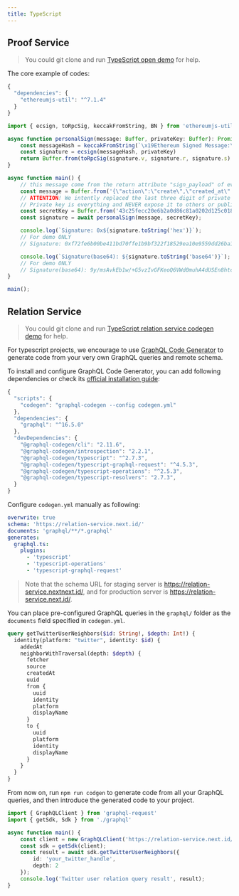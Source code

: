 ```yaml
---
title: TypeScript
---
```


## Proof Service

> You could git clone and run [TypeScript open demo](https://github.com/nextdotid/Signature-Generating-Sample/tree/main/typescript) for help.

The core example of codes:

```js title="package.json"
{
  "dependencies": {
    "ethereumjs-util": "^7.1.4"
  }
}
```

```typescript title="index.ts"
import { ecsign, toRpcSig, keccakFromString, BN } from 'ethereumjs-util';

async function personalSign(message: Buffer, privateKey: Buffer): Promise<Buffer> {
    const messageHash = keccakFromString(`\x19Ethereum Signed Message:\n${message.length}${message}`, 256)
    const signature = ecsign(messageHash, privateKey)
    return Buffer.from(toRpcSig(signature.v, signature.r, signature.s).slice(2), 'hex')
}

async function main() {
    // this message come from the return attribute "sign_payload" of everytime calling API: v1/proof/payload
    const message = Buffer.from('{\"action\":\"create\",\"created_at\":\"1656843378\",\"identity\":\"your_twitter_handle\",\"platform\":\"twitter\",\"prev\":\"KNyNFtvhlRVJh/oU6RryK2n+C2dja9aLQPjlv5VHMsQErZROojEmMAgmeEQVC094EOuHIYcv3lCYXf8d3zqDCQE=\",\"uuid\":\"353449e6-3a6f-4ac8-ae65-ba14bf466baf\"}', 'utf8');
	// ATTENTION! We intently replaced the last three digit of private key to be xxx.
	// Private key is everything and NEVER expose it to others or publicly
    const secretKey = Buffer.from('43c25fecc20e6b2a0d86c81a0202d125c0181deb9975d1170d80378c7e05bxxx', 'hex');
    const signature = await personalSign(message, secretKey);

    console.log(`Signature: 0x${signature.toString('hex')}`);
    // For demo ONLY
    // Signature: 0xf72fe6b00be411bd70ffe1b9bf322f18529ea10e9559dd26ba10387544849fc86d712709dfb709efc3dcc0a01b6f6b9ca98bd48fe780d58921f4926c6f2c0b871b

    console.log(`Signature(base64): ${signature.toString('base64')}`);
    // For demo ONLY
    // Signature(base64): 9y/msAvkEb1w/+G5vzIvGFKeoQ6VWd0muhA4dUSEn8htcScJ37cJ78PcwKAbb2ucqYvUj+eA1Ykh9JJsbywLhxs=
}

main();
```

## Relation Service

> You could git clone and run [TypeScript relation service codegen demo](https://github.com/nextdotid/sdk/tree/feat/relation/src/relation) for help.

For typescript projects, we encourage to use [GraphQL Code Generator](https://www.graphql-code-generator.com/) to generate code from your very own GraphQL queries and remote schema.

To install and configure GraphQL Code Generator, you can add following dependencies or check its [official installation guide](https://www.graphql-code-generator.com/docs/getting-started/installation):

```js title="package.json"
{
  "scripts": {
    "codegen": "graphql-codegen --config codegen.yml"
  },  
  "dependencies": {
    "graphql": "^16.5.0"
  },
  "devDependencies": {
    "@graphql-codegen/cli": "2.11.6",
    "@graphql-codegen/introspection": "2.2.1",
    "@graphql-codegen/typescript": "^2.7.3",
    "@graphql-codegen/typescript-graphql-request": "^4.5.3",
    "@graphql-codegen/typescript-operations": "^2.5.3",
    "@graphql-codegen/typescript-resolvers": "2.7.3",
  }
}
```

Configure `codegen.yml` manually as following:

```yml title="codegen.yml"
overwrite: true
schema: 'https://relation-service.next.id/'
documents: 'graphql/**/*.graphql'
generates:
  graphql.ts:
    plugins:
      - 'typescript'
      - 'typescript-operations'
      - 'typescript-graphql-request'
```

> Note that the schema URL for staging server is https://relation-service.nextnext.id/, and for production server is https://relation-service.next.id/.

You can place pre-configured GraphQL queries in the `graphql/` folder as the `documents` field specified in `codegen.yml`.

```graphql title="graphql/getTwitterUserNeighbors.graphql"
query getTwitterUserNeighbors($id: String!, $depth: Int!) {
  identity(platform: "twitter", identity: $id) {
    addedAt
    neighborWithTraversal(depth: $depth) {
      fetcher
      source
      createdAt
      uuid
      from {
        uuid
        identity
        platform
        displayName
      }
      to {
        uuid
        platform
        identity
        displayName
      }
    }
  }
}
```

From now on, run `npm run codgen` to generate code from all your GraphQL queries, and then introduce the generated code to your project.

```typescript title="index.ts"
import { GraphQLClient } from 'graphql-request'
import { getSdk, Sdk } from './graphql'

async function main() {
    const client = new GraphQLClient('https://relation-service.next.id/');
    const sdk = getSdk(client);
    const result = await sdk.getTwitterUserNeighbors({
        id: 'your_twitter_handle',
        depth: 2
    });
    console.log('Twitter user relation query result', result);
}
```
